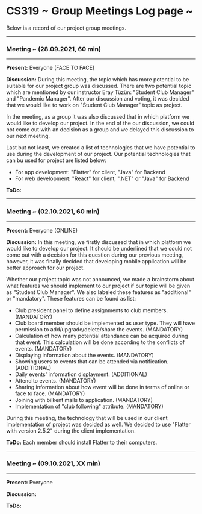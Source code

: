 # CS319 ~ Group Meetings Log page ~

Below is a record of our project group meetings.

****
### Meeting ~ (28.09.2021, 60 min)
****
**Present:** Everyone (FACE TO FACE)

**Discussion:** During this meeting, the topic which has more potential to be suitable for our project group was discussed. There are two potential topic which are mentioned by our instructor Eray Tüzün: "Student Club Manager" and "Pandemic Manager". After our discussion and voting, it was decided that we would like to work on "Student Club Manager" topic as project.

In the meeting, as a group it was also discussed that in which platform we would like to develop our project. In the end of the our discussion, we could not come out with an decision as a group and we delayed this discussion to our next meeting.

Last but not least, we created a list of technologies that we have potential to use during the development of our project. Our potential technologies that can bu used for project are listed below:

- For app development: "Flatter" for client, "Java" for Backend
- For web development: "React" for client, ".NET" or "Java" for Backend

**ToDo:**

****
### Meeting ~ (02.10.2021, 60 min)
****
**Present:** Everyone (ONLINE)

**Discussion:** In this meeting, we firstly discussed that in which platform we would like to develop our project. It should be underlined that we could not come out with a decision for this question during our previous meeting, however, it was finally decided that developing mobile application will be better approach for our project.

Whether our project topic was not announced, we made a brainstorm about what features we should implement to our project if our topic will be given as "Student Club Manager". We also labeled these features as "additional" or "mandatory". These features can be found as list:

- Club president panel to define assignments to club members. (MANDATORY)
- Club board member should be implemented as user type. They will have permission to add/upgrade/delete/share the events. (MANDATORY)
- Calculation of how many potential attendance can be acquired during that event. This calculation will be done according to the conflicts of events. (MANDATORY)
- Displaying information about the events. (MANDATORY)
- Showing users to events that can be attended via notification. (ADDITIONAL)
- Daily events' information displayment. (ADDITIONAL)
- Attend to events. (MANDATORY)
- Sharing information about how event will be done in terms of online or face to face. (MANDATORY)
- Joining with bilkent mails to application. (MANDATORY)
- Implementation of "club following" attribute. (MANDATORY)

During this meeting, the technology that will be used in our client implementation of project was decided as well. We decided to use "Flatter with version 2.5.2" during the client implementation.


**ToDo:** Each member should install Flatter to their computers.

****
### Meeting ~ (09.10.2021, XX min)
****
**Present:** Everyone

**Discussion:**

**ToDo:**
